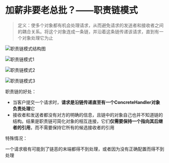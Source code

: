 # 加薪非要老总批？——职责链模式

> 定义：使多个对象都有机会处理请求，从而避免请求的发送者和接收者之间的耦合关系。将这个对象连成一条链，并沿着这条链传递该请求，直到有一个对象处理它为止

![职责链模式结构图](C:\Typora\设计模式picture\第二十四章\职责链模式结构图.png)

![职责链模式1](C:\Typora\设计模式picture\第二十四章\职责链模式1.png)

![职责链模式2](C:\Typora\设计模式picture\第二十四章\职责链模式2.png)

![职责链模式3](C:\Typora\设计模式picture\第二十四章\职责链模式3.png)

职责链的好处：

- 当客户提交一个请求时，**请求是沿链传递直至有一个ConcreteHandler对象负责处理**它
- 接收者和发送者都没有对方的明确的信息，且链中的对象自己也并不知道链的结构。结果是职责链可简化对象的相互连接，它们**仅需要保持一个指向其后继者的引用**，而不需要保持它所有的候选接收者的引用

特殊情况：

一个请求极有可能到了链恶的末端都得不到处理，或者因为没有正确配置而得不到处理